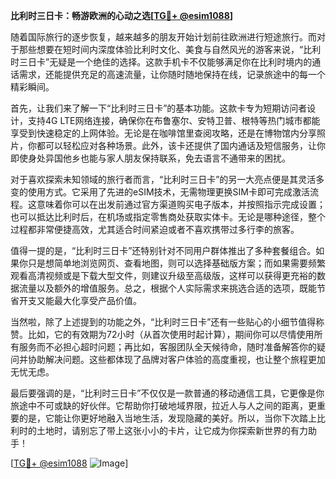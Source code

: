 **比利时三日卡：畅游欧洲的心动之选[[TG💪+ @esim1088](https://t.me/s/esim1088)]**

随着国际旅行的逐步恢复，越来越多的朋友开始计划前往欧洲进行短途旅行。而对于那些想要在短时间内深度体验比利时文化、美食与自然风光的游客来说，“比利时三日卡”无疑是一个绝佳的选择。这款手机卡不仅能够满足你在比利时境内的通话需求，还能提供充足的高速流量，让你随时随地保持在线，记录旅途中的每一个精彩瞬间。

首先，让我们来了解一下“比利时三日卡”的基本功能。这款卡专为短期访问者设计，支持4G LTE网络连接，确保你在布鲁塞尔、安特卫普、根特等热门城市都能享受到快速稳定的上网体验。无论是在咖啡馆里查阅攻略，还是在博物馆内分享照片，你都可以轻松应对各种场景。此外，该卡还提供了国内通话及短信服务，让你即使身处异国他乡也能与家人朋友保持联系，免去语言不通带来的困扰。

对于喜欢探索未知领域的旅行者而言，“比利时三日卡”的另一大亮点便是其灵活多变的使用方式。它采用了先进的eSIM技术，无需物理更换SIM卡即可完成激活流程。这意味着你可以在出发前通过官方渠道购买电子版本，并按照指示完成设置；也可以抵达比利时后，在机场或指定零售商处获取实体卡。无论是哪种途径，整个过程都非常便捷高效，尤其适合时间紧迫或者不喜欢携带过多行李的旅客。

值得一提的是，“比利时三日卡”还特别针对不同用户群体推出了多种套餐组合。如果你只是想简单地浏览网页、查看地图，则可以选择基础版方案；而如果需要频繁观看高清视频或是下载大型文件，则建议升级至高级版，这样可以获得更充裕的数据流量以及额外的增值服务。总之，根据个人实际需求来挑选合适的选项，既能节省开支又能最大化享受产品价值。

当然啦，除了上述提到的功能之外，“比利时三日卡”还有一些贴心的小细节值得称赞。比如，它的有效期为72小时（从首次使用时起计算），期间你可以尽情使用所有服务而不必担心超时问题；再比如，客服团队全天候待命，随时准备解答你的疑问并协助解决问题。这些都体现了品牌对客户体验的高度重视，也让整个旅程更加无忧无虑。

最后要强调的是，“比利时三日卡”不仅仅是一款普通的移动通信工具，它更像是你旅途中不可或缺的好伙伴。它帮助你打破地域界限，拉近人与人之间的距离，更重要的是，它能让你更好地融入当地生活，发现隐藏的美好。所以，当你下次踏上比利时的土地时，请别忘了带上这张小小的卡片，让它成为你探索新世界的有力助手！

[[TG💪+ @esim1088](https://t.me/s/esim1088) ![Image](https://i.postimg.cc/4NQfJmqS/Snipaste-2025-05-13-00-14-12.png)]